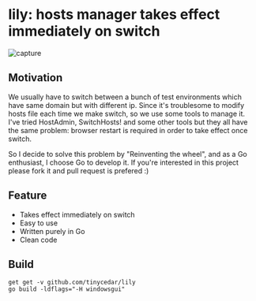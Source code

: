 # lily: hosts manager takes effect immediately on switch

![capture](https://cloud.githubusercontent.com/assets/8019222/18225305/4a399b78-7222-11e6-8e1e-9e0037c63d2b.PNG)

## Motivation
We usually have to switch between a bunch of test environments which have same domain but with different ip.
Since it's troublesome to modify hosts file each time we make switch, so we use some tools to manage it.
I've tried HostAdmin, SwitchHosts! and some other tools but they all have the same problem: browser restart
is required in order to take effect once switch.

So I decide to solve this problem by "Reinventing the wheel", and as a Go enthusiast, I choose Go to develop it.
If you're interested in this project please fork it and pull request is prefered :)

## Feature
* Takes effect immediately on switch
* Easy to use
* Written purely in Go
* Clean code

## Build
```
get get -v github.com/tinycedar/lily
go build -ldflags="-H windowsgui"
```
